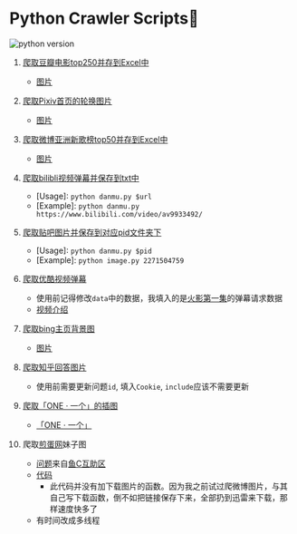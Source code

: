 # Python Crawler Scripts:space_invader:
![python version](https://img.shields.io/badge/python-3.5-brightgreen.svg)

1. [爬取豆瓣电影top250并存到Excel中](https://github.com/LewisTian/Python/blob/master/douban/MovieTop250.py)
    - [图片](https://github.com/LewisTian/Crawler/blob/master/douban/movieTop250.png "douban")

2. [爬取Pixiv首页的轮换图片](https://github.com/LewisTian/Python/blob/master/pixiv/cover.py)
    - [图片](https://github.com/LewisTian/Python/blob/master/pixiv/pixiv.png "Pixiv")

3. [爬取微博亚洲新歌榜top50并存到Excel中](https://github.com/LewisTian/Python/blob/master/weibo/NewSongTop50.py)
    - [图片](https://github.com/LewisTian/Python/blob/master/weibo/weibo.png "weibo")

4. [爬取bilibli视频弹幕并保存到txt中](https://github.com/LewisTian/Python/blob/master/bilibili/danmu.py)
    - [Usage]: `python danmu.py $url`
    - [Example]: `python danmu.py https://www.bilibili.com/video/av9933492/`

5. [爬取贴吧图片并保存到对应pid文件夹下](https://github.com/LewisTian/Python/blob/master/tieba/image.py)
    - [Usage]: `python danmu.py $pid`
    - [Example]: `python image.py 2271504759`

6. [爬取优酷视频弹幕](https://github.com/LewisTian/Python/blob/master/youku/danmu.py)
    - 使用前记得修改`data`中的数据，我填入的是[火影第一集](http://v.youku.com/v_show/id_XNTQwMTgxMTE2.html)的弹幕请求数据
    - [视频介绍](https://www.bilibili.com/video/av13784309/)

7. [爬取bing主页背景图](https://github.com/LewisTian/Python/blob/master/bing/cover.py)
    - [图片](https://cn.bing.com/az/hprichbg/rb/ChamonixClouds_ZH-CN7700889231_1920x1080.jpg "bing")

8. [爬取知乎回答图片](https://github.com/LewisTian/Python/blob/master/zhihu/image.py)
    - 使用前需要更新问题`id`, 填入`Cookie`, `include`应该不需要更新

9. [爬取「ONE · 一个」的插图](https://github.com/LewisTian/Python/blob/master/one/image.py)
    - [「ONE · 一个」](http://www.wufazhuce.com/)

10. 爬取[煎蛋网](http://jandan.net/ooxx/)妹子图

    - [问题](http://bbs.fishc.com/thread-98098-1-1.html)来自[鱼C互助区](http://bbs.fishc.com/bestanswer.php?mod=huzhu)
    - [代码](https://github.com/LewisTian/Python/blob/master/fishC/jandan.py)
        - 此代码并没有加下载图片的函数。因为我之前试过爬微博图片，与其自己写下载函数，倒不如把链接保存下来，全部扔到迅雷来下载，那样速度快多了
    - 有时间改成多线程